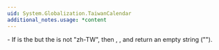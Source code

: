 ```yaml
---
uid: System.Globalization.TaiwanCalendar
additional_notes.usage: *content
---
```


<p>-   If <xref href="System.Globalization.DateTimeFormatInfo.Calendar"></xref> is the <xref href="System.Globalization.TaiwanCalendar"></xref> but the <xref href="System.Threading.Thread.CurrentCulture"></xref> is not "zh-TW", then <xref href="System.Globalization.DateTimeFormatInfo.NativeCalendarName"></xref>, <xref href="System.Globalization.DateTimeFormatInfo.GetEraName(System.Int32)"></xref>, and <xref href="System.Globalization.DateTimeFormatInfo.GetAbbreviatedEraName(System.Int32)"></xref> return an empty string ("").</p>


